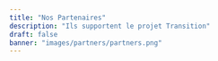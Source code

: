 ```yaml
---
title: "Nos Partenaires"
description: "Ils supportent le projet Transition"
draft: false
banner: "images/partners/partners.png"
---
```

